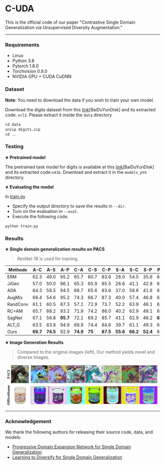 # C-UDA

This is the official code of our paper "Contrastive Single Domain Generalization via Unsupervised Diversity Augmentation."

___

### Requirements

- Linux
- Python 3.8
- Pytorch 1.8.0
- Torchvision 0.9.0
- NVIDIA GPU + CUDA CuDNN

### Dataset

**Note**: You need to download the data if you wish to train your own model.

Download the digits dataset from this [link](https://pan.baidu.com/s/15XTZxbFY_JnTk_FZB4-1Jw )[BaiDuYunDisk] and its extracted code: `xcl3`. Please extract it inside the `data` directory

```shell
cd data
unzip digits.zip
cd ..
```

### Testing

**※ Pretrained model**

The pretrained task model for digits is available at this [link](https://pan.baidu.com/s/11rfaR-MA1BLejnHaCpQUTQ)[BaiDuYunDisk] and its extracted code:`n416`. Download and extract it in the `models_pth` directory.

**※ Evaluating the model**

In [train.py](https://github.com/Ruiding1/C-UDA/blob/main/train.py)

- Specify the output directory to save the results in  `--dir`.
- Turn on the evaluation in `--eval`.
- Execute the following code.

```shell
python train.py
```

### Results

**※ Single domain generalization results on PACS**

> ResNet-18 is used for training.

| Methods  | A-C      | A-S      | A-P      | C-A      | C-S    | C-P      | S-A      | S-C      | S-P      | P-A      | P-C      | P-S      | Avg. |
| -------- | -------- | -------- | -------- | -------- | ------ | -------- | -------- | -------- | -------- | -------- | -------- | -------- | ---- |
| ERM      | 62.3     | 49.0     | 95.2     | 65.7     | 60.7   | 83.6     | 28.0     | 54.5     | 35.6     | 64.1     | 23.6     | 29.1     | 54.3 |
| JiGen    | 57.0     | 50.0     | 96.1     | 65.3     | 65.9   | 85.5     | 26.6     | 41.1     | 42.8     | 62.4     | 27.2     | 35.5     | 54.6 |
| ADA      | 64.3     | 58.5     | 94.5     | 66.7     | 65.6   | 83.6     | 37.0     | 58.6     | 41.6     | 65.3     | 32.7     | 35.9     | 58.7 |
| AugMix   | 68.4     | 54.6     | 95.2     | 74.3     | 66.7   | 87.3     | 40.0     | 57.4     | 46.8     | 67.3     | 26.8     | 41.4     | 59.6 |
| RandConv | 61.1     | 60.5     | 87.3     | 57.1     | 72.9   | 73.7     | 52.2     | 63.9     | 46.1     | 61.3     | 37.6     | 50.5     | 60.4 |
| RC+AM    | 65.7     | 68.2     | 93.2     | 71.9     | 74.2   | 86.0     | 40.2     | 62.9     | 49.1     | 68.5     | 43.5     | 53.3     | 64.7 |
| SagNet   | 67.1     | 56.8     | **95.7** | 72.1     | 69.2   | 85.7     | 41.1     | 62.9     | 46.2     | **69.8** | 35.1     | 40.7     | 61.9 |
| ALT_G    | 63.5     | 63.8     | 94.9     | 68.9     | 74.4   | 84.6     | 39.7     | 61.1     | 49.3     | 68.8     | 43.4     | 50.8     | 63.6 |
| Ours     | **69.7** | **74.5** | 92.9     | **74.9** | **75** | **87.5** | **55.6** | **66.2** | **52.4** | 68.0     | **51.1** | **70.7** | 69.9 |

**※  Image Generation Results**

>Compared to the original images (left),  Our method yields novel and diverse images.

![show](show.jpg)

___

### Acknowledgement

We thank the following authors for releasing their source code, data, and models:

- [Progressive Domain Expansion Network for Single Domain Generalization](https://arxiv.org/abs/2103.16050)
- [Learning to Diversify for Single Domain Generalization](https://arxiv.org/abs/2108.11726)
